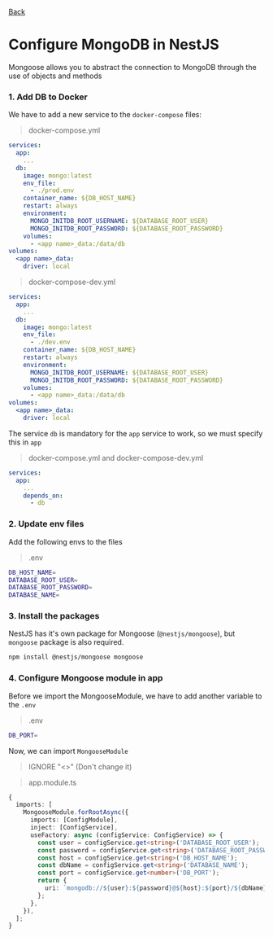 [Back](../NestJS.md)

# Configure MongoDB in NestJS

Mongoose allows you to abstract the connection to MongoDB through the use of objects and methods

### 1. Add DB to Docker
We have to add a new service to the `docker-compose` files:

> docker-compose.yml
```yaml
services:
  app:
    ...
  db:
    image: mongo:latest
    env_file:
      - ./prod.env
    container_name: ${DB_HOST_NAME}
    restart: always
    environment:
      MONGO_INITDB_ROOT_USERNAME: ${DATABASE_ROOT_USER}
      MONGO_INITDB_ROOT_PASSWORD: ${DATABASE_ROOT_PASSWORD}
    volumes:
      - <app name>_data:/data/db
volumes:
  <app name>_data:
    driver: local
```

> docker-compose-dev.yml
```yaml
services:
  app:
    ...
  db:
    image: mongo:latest
    env_file:
      - ./dev.env
    container_name: ${DB_HOST_NAME}
    restart: always
    environment:
      MONGO_INITDB_ROOT_USERNAME: ${DATABASE_ROOT_USER}
      MONGO_INITDB_ROOT_PASSWORD: ${DATABASE_ROOT_PASSWORD}
    volumes:
      - <app name>_data:/data/db
volumes:
  <app name>_data:
    driver: local
```

The service `db` is mandatory for the `app` service to work, so we must specify this in `app`

> docker-compose.yml and docker-compose-dev.yml
```yaml
services:
  app:
    ...
    depends_on:
      - db
```

### 2. Update env files

Add the following envs to the files

> .env
```bash
DB_HOST_NAME=
DATABASE_ROOT_USER=
DATABASE_ROOT_PASSWORD=
DATABASE_NAME=
```

### 3. Install the packages

NestJS has it's own package for Mongoose (`@nestjs/mongoose`), but `mongoose` package is also required.

```bash
npm install @nestjs/mongoose mongoose
```

### 4. Configure Mongoose module in app

Before we import the MongooseModule, we have to add another variable to the `.env`

> .env

```bash
DB_PORT=
```

Now, we can import `MongooseModule`
> IGNORE "<>" (Don't change it)

> app.module.ts

```typescript
{
  imports: [
    MongooseModule.forRootAsync({
      imports: [ConfigModule],
      inject: [ConfigService],
      useFactory: async (configService: ConfigService) => {
        const user = configService.get<string>('DATABASE_ROOT_USER');
        const password = configService.get<string>('DATABASE_ROOT_PASSWORD');
        const host = configService.get<string>('DB_HOST_NAME');
        const dbName = configService.get<string>('DATABASE_NAME');
        const port = configService.get<number>('DB_PORT');
        return {
          uri: `mongodb://${user}:${password}@${host}:${port}/${dbName}?authSource=admin`,
        };
      },
    }),
  ];
}
```
